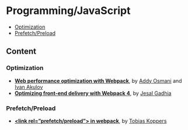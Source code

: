# Programming/JavaScript

<!-- prettier-ignore-start -->
<!-- TOC depthFrom:3 -->

- [Optimization](#optimization)
- [Prefetch/Preload](#prefetchpreload)

<!-- /TOC -->
<!-- prettier-ignore-end -->

## Content

### Optimization

- **[Web performance optimization with Webpack](https://developers.google.com/web/fundamentals/performance/webpack/)**, by [Addy Osmani](https://medium.com/@addyosmani) and [Ivan Akulov](https://medium.com/@iamakulov)
- **[Optimizing front-end delivery with Webpack 4](https://dev.to/jesalg/optimizing-front-end-delivery-with-webpack-4-1mm4)**, by [Jesal Gadhia](https://dev.to/jesalg)

### Prefetch/Preload

- **[&lt;link rel=”prefetch/preload”&gt; in webpack](https://medium.com/webpack/link-rel-prefetch-preload-in-webpack-51a52358f84c)**, by [Tobias Koppers](https://medium.com/@sokra)
